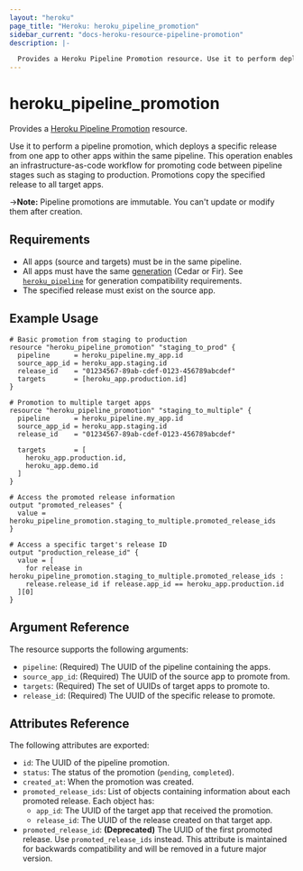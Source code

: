 ```yaml
---
layout: "heroku"
page_title: "Heroku: heroku_pipeline_promotion"
sidebar_current: "docs-heroku-resource-pipeline-promotion"
description: |-

  Provides a Heroku Pipeline Promotion resource. Use it to perform deploy a specific release from one app to other apps within the same pipeline.
---
```


# heroku\_pipeline\_promotion

Provides a [Heroku Pipeline Promotion](https://devcenter.heroku.com/articles/pipelines#promoting)
resource.

Use it to perform a pipeline promotion, which deploys a specific release from one app to other apps within the same
pipeline. This operation enables an infrastructure-as-code workflow for promoting code between pipeline stages
such as staging to production. Promotions copy the specified release to all target apps.

->**Note:** Pipeline promotions are immutable. You can't update or modify them after creation.

## Requirements
* All apps (source and targets) must be in the same pipeline.
* All apps must have the same [generation](https://devcenter.heroku.com/articles/generations) (Cedar or Fir). See [`heroku_pipeline`](./pipeline.html) for generation compatibility requirements.
* The specified release must exist on the source app.


## Example Usage

```hcl
# Basic promotion from staging to production
resource "heroku_pipeline_promotion" "staging_to_prod" {
  pipeline      = heroku_pipeline.my_app.id
  source_app_id = heroku_app.staging.id
  release_id    = "01234567-89ab-cdef-0123-456789abcdef"
  targets       = [heroku_app.production.id]
}

# Promotion to multiple target apps
resource "heroku_pipeline_promotion" "staging_to_multiple" {
  pipeline      = heroku_pipeline.my_app.id
  source_app_id = heroku_app.staging.id
  release_id    = "01234567-89ab-cdef-0123-456789abcdef"

  targets       = [ 
    heroku_app.production.id,
    heroku_app.demo.id
  ]
}

# Access the promoted release information
output "promoted_releases" {
  value = heroku_pipeline_promotion.staging_to_multiple.promoted_release_ids
}

# Access a specific target's release ID
output "production_release_id" {
  value = [
    for release in heroku_pipeline_promotion.staging_to_multiple.promoted_release_ids :
    release.release_id if release.app_id == heroku_app.production.id
  ][0]
}
```

## Argument Reference

The resource supports the following arguments:

* `pipeline`: (Required) The UUID of the pipeline containing the apps.
* `source_app_id`: (Required) The UUID of the source app to promote from.
* `targets`: (Required) The set of UUIDs of target apps to promote to.
* `release_id`: (Required) The UUID of the specific release to promote.


## Attributes Reference

The following attributes are exported:

* `id`: The UUID of the pipeline promotion.
* `status`: The status of the promotion (`pending`, `completed`).
* `created_at`: When the promotion was created.
* `promoted_release_ids`: List of objects containing information about each promoted release. Each object has:
  * `app_id`: The UUID of the target app that received the promotion.
  * `release_id`: The UUID of the release created on that target app.
* `promoted_release_id`: **(Deprecated)** The UUID of the first promoted release. Use `promoted_release_ids` instead. This attribute is maintained for backwards compatibility and will be removed in a future major version.
